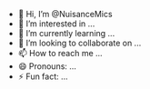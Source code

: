 - 👋 Hi, I’m @NuisanceMics
- 👀 I’m interested in ...
- 🌱 I’m currently learning ...
- 💞️ I’m looking to collaborate on ...
- 📫 How to reach me ...
- 😄 Pronouns: ...
- ⚡ Fun fact: ...

<!---
NuisanceMics/NuisanceMics is a ✨ special ✨ repository because its `README.md` (this file) appears on your GitHub profile.
You can click the Preview link to take a look at your changes.
--->
